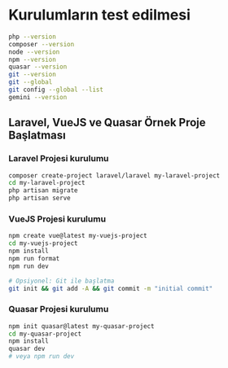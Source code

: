 # Kurulumların test edilmesi

```bash
php --version
composer --version
node --version
npm --version
quasar --version
git --version
git --global
git config --global --list
gemini --version
```

## Laravel, VueJS ve Quasar Örnek Proje Başlatması

### Laravel Projesi kurulumu

```bash
composer create-project laravel/laravel my-laravel-project
cd my-laravel-project
php artisan migrate
php artisan serve
```

### VueJS Projesi kurulumu

```bash
npm create vue@latest my-vuejs-project
cd my-vuejs-project
npm install
npm run format
npm run dev

# Opsiyonel: Git ile başlatma
git init && git add -A && git commit -m "initial commit"
```

### Quasar Projesi kurulumu

```bash
npm init quasar@latest my-quasar-project
cd my-quasar-project
npm install
quasar dev
# veya npm run dev
```
